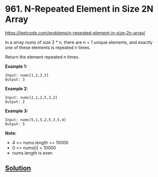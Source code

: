 # 961. N-Repeated Element in Size 2N Array

https://leetcode.com/problems/n-repeated-element-in-size-2n-array/

In a array nums of size 2 * n, there are n + 1 unique elements, and exactly one of these elements is repeated n times.

Return the element repeated n times.

**Example 1:**
```
Input: nums[1,2,3,3]
Output: 3
```

**Example 2:**
```
Input: nums[2,1,2,5,3,2]
Output: 2
```

**Example 3:**
```
Input: nums[5,1,5,2,5,3,5,4]
Output: 5
``` 

**Note:**
* 4 <= nums.length <= 10000
* 0 <= nums[i] < 10000
* nums.length is even

## [Solution](answer.py)
